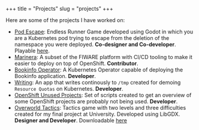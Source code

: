 +++
title = "Projects"
slug = "projects"
+++

Here are some of the projects I have worked on:

- [Pod Escape](https://github.com/CodeCafeOpenShiftGame/PodEscape): Endless Runner Game developed using Godot in which you are a Kubernetes pod trying to escape from the deletion of the namespace you were deployed. **Co-designer and Co-developer**. Playable [here](https://arcade.redhat.com/pod-escape/).
- [Marinera](https://github.com/FIWARE-Ops/marinera): A subset of the FIWARE platform with CI/CD tooling to make it easier to deploy on top of OpenShift. **Contributor**.
- [Bookinfo Operator](https://github.com/ernesgonzalez33/bookinfo-operator): A Kubernetes Operator capable of deploying the Bookinfo application. **Developer**.
- [Writing](https://github.com/ernesgonzalez33/writing): An app that writes continously to `/tmp` created for demoing `Resource Quotas` on Kubernetes. **Developer**.
- [OpenShift Unused Projects](https://github.com/ernesgonzalez33/openshift-unused-projects): Set of scripts created to get an overview of some OpenShift projects are probably not being used. **Developer**.
- [Overworld Tactics](https://github.com/ernesgonzalez33/ProjectCastle): Tactics game with two levels and three difficulties created for my final project at University. Developed using LibGDX. **Designer and Developer**. Downloadable [here](https://pangan33.itch.io/overworld-tactics)
